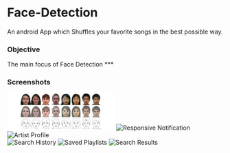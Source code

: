 # Face-Detection
An android App which Shuffles your favorite songs in the best possible way.

<h3>Objective</h3> 
The main focus of Face Detection
***

<h3>Screenshots</h3>

<div class="row">
      <img src="/Images/1.png" width="250" title="Song Images">
      <img src="/screenshots/Screenshot_2018-05-20-15-30-35-472_com.example.anujsharma.shuffler.png" width="250" title="Responsive Notification">     
      <img src="/screenshots/Screenshot_2018-05-20-15-03-01-584_com.example.anujsharma.shuffler.png" width="250" title="Artist Profile">
</div>

<div class="row">
      <img src="/screenshots/Screenshot_2018-05-20-14-59-47-654_com.example.anujsharma.shuffler.png" width="250" title="Search History">
      <img src="/screenshots/Screenshot_2018-05-20-15-02-39-938_com.example.anujsharma.shuffler.png" width="250" title="Saved Playlists">
      <img src="/screenshots/Screenshot_2018-05-20-15-04-15-523_com.example.anujsharma.shuffler.png" width="250" title="Search Results">
</div>
